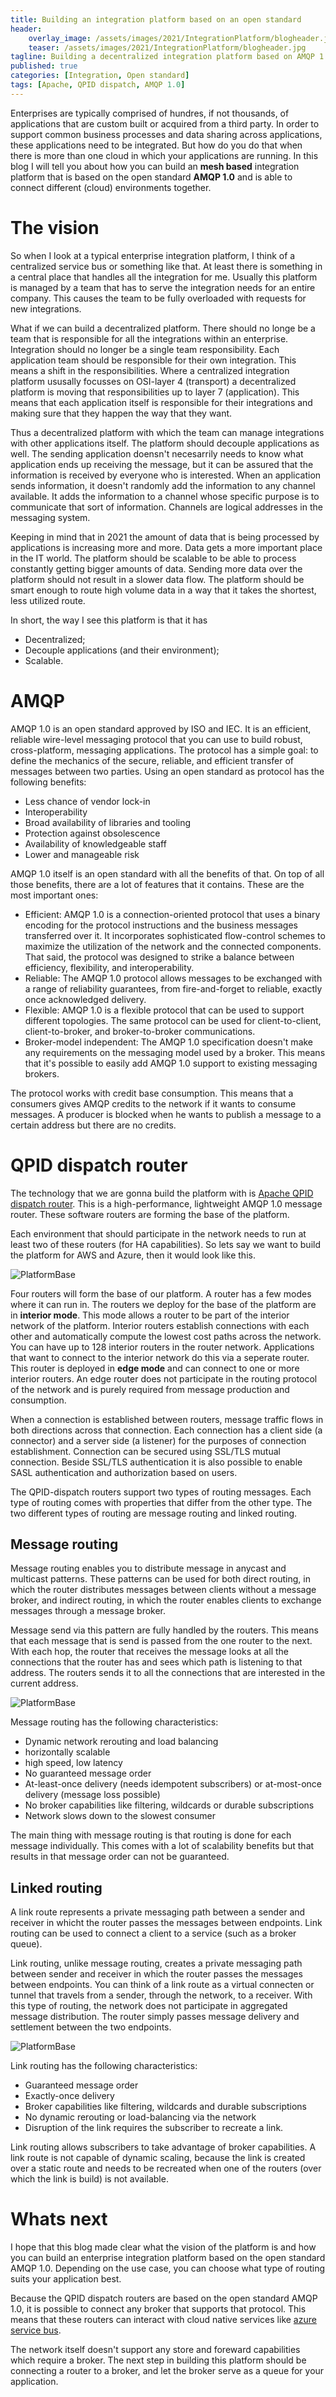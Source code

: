 ```yaml
---
title: Building an integration platform based on an open standard
header:    
    overlay_image: /assets/images/2021/IntegrationPlatform/blogheader.jpg
    teaser: /assets/images/2021/IntegrationPlatform/blogheader.jpg
tagline: Building a decentralized integration platform based on AMQP 1.0
published: true
categories: [Integration, Open standard]
tags: [Apache, QPID dispatch, AMQP 1.0]
---
```


Enterprises are typically comprised of hundres, if not thousands, of applications that are custom built or acquired from a third party. In order to support common business processes and data sharing across applications, these applications need to be integrated. But how do you do that when there is more than one cloud in which your applications are running. In this blog I will tell you about how you can build an **mesh based** integration platform that is based on the open standard **AMQP 1.0** and is able to connect different (cloud) environments together. 

# The vision
So when I look at a typical enterprise integration platform, I think of a centralized service bus or something like that. At least there is something in a central place that handles all the integration for me. Usually this platform is managed by a team that has to serve the integration needs for an entire company. This causes the team to be fully overloaded with requests for new integrations.

What if we can build a decentralized platform. There should no longe be a team that is responsible for all the integrations within an enterprise. Integration should no longer be a single team responsibility. Each application team should be responsible for their own integration. This means a shift in the responsibilities. Where a centralized integration platform ususally focusses on OSI-layer 4 (transport) a decentralized platform is moving that responsibilities up to layer 7 (application). This means that each application itself is responsible for their integrations and making sure that they happen the way that they want.

Thus a decentralized platform with which the team can manage integrations with other applications itself. The platform should decouple applications as well. The sending application doensn't necesarrily needs to know what application ends up receiving the message, but it can be assured that the information is received by everyone who is interested. When an application sends information, it doesn't randomly add the information to any channel available. It adds the information to a channel whose specific purpose is to communicate that sort of information. Channels are logical addresses in the messaging system.

Keeping in mind that in 2021 the amount of data that is being processed by applications is increasing more and more. Data gets a more important place in the IT world. The platform should be scalable to be able to process constantly getting bigger amounts of data. Sending more data over the platform should not result in a slower data flow. The platform should be smart enough to route high volume data in a way that it takes the shortest, less utilized route.

In short, the way I see this platform is that it has 
- Decentralized;
- Decouple applications (and their environment);
- Scalable.

# AMQP
AMQP 1.0 is an open standard approved by ISO and IEC. It is an efficient, reliable wire-level messaging protocol that you can use to build robust, cross-platform, messaging applications. The protocol has a simple goal: to define the mechanics of the secure, reliable, and efficient transfer of messages between two parties. Using an open standard as protocol has the following benefits:

- Less chance of vendor lock-in
- Interoperability
- Broad availability of libraries and tooling
- Protection against obsolescence
- Availability of knowledgeable staff
- Lower and manageable risk

AMQP 1.0 itself is an open standard with all the benefits of that. On top of all those benefits, there are a lot of features that it contains. These are the most important ones: 

- Efficient: AMQP 1.0 is a connection-oriented protocol that uses a binary encoding for the protocol instructions and the business messages transferred over it. It incorporates sophisticated flow-control schemes to maximize the utilization of the network and the connected components. That said, the protocol was designed to strike a balance between efficiency, flexibility, and interoperability.
- Reliable: The AMQP 1.0 protocol allows messages to be exchanged with a range of reliability guarantees, from fire-and-forget to reliable, exactly once acknowledged delivery.
- Flexible: AMQP 1.0 is a flexible protocol that can be used to support different topologies. The same protocol can be used for client-to-client, client-to-broker, and broker-to-broker communications.
- Broker-model independent: The AMQP 1.0 specification doesn't make any requirements on the messaging model used by a broker. This means that it's possible to easily add AMQP 1.0 support to existing messaging brokers.

The protocol works with credit base consumption. This means that a consumers gives AMQP credits to the network if it wants to consume messages. A producer is blocked when he wants to publish a message to a certain address but there are no credits.

# QPID dispatch router
The technology that we are gonna build the platform with is [Apache QPID dispatch router](https://qpid.apache.org/components/dispatch-router/index.html). This is a high-performance, lightweight AMQP 1.0 message router. These software routers are forming the base of the platform. 

Each environment that should participate in the network needs to run at least two of these routers (for HA capabilities). So lets say we want to build the platform for AWS and Azure, then it would look like this. 

![PlatformBase](../../assets/images/2021/IntegrationPlatform/PlatformBase.png)

Four routers will form the base of our platform. A router has a few modes where it can run in. The routers we deploy for the base of the platform are in **interior mode**. This mode allows a router to be part of the interior network of the platform. Interior routers establish connections with each other and automatically compute the lowest cost paths across the network. You can have up to 128 interior routers in the router network. Applications that want to connect to the interior network do this via a seperate router. This router is deployed in **edge mode** and can connect to one or more interior routers. An edge router does not participate in the routing protocol of the network and is purely required from message production and consumption.

When a connection is established between routers, message traffic flows in both directions across that connection. Each connection has a client side (a connector) and a server side (a listener) for the purposes of connection establishment. Connection can be secured using SSL/TLS mutual connection. Beside SSL/TLS authentication it is also possible to enable SASL authentication and authorization based on users.

The QPID-dispatch routers support two types of routing messages. Each type of routing comes with properties that differ from the other type. The two different types of routing are message routing and linked routing.

## Message routing
Message routing enables you to distribute message in anycast and multicast patterns. These patterns can be used for both direct routing, in which the router distributes messages between clients without a message broker, and indirect routing, in which the router enables clients to exchange messages through a message broker.

Message send via this pattern are fully handled by the routers. This means that each message that is send is passed from the one router to the next. With each hop, the router that receives the message looks at all the connections that the router has and sees which path is listening to that address. The routers sends it to all the connections that are interested in the current address.

![PlatformBase](../../assets/images/2021/IntegrationPlatform/MessageRouting.png)

Message routing has the following characteristics: 

- Dynamic network rerouting and load balancing
- horizontally scalable
- high speed, low latency
- No guaranteed message order
- At-least-once delivery (needs idempotent subscribers) or at-most-once delivery (message loss possible)
- No broker capabilities like filtering, wildcards or durable subscriptions 
- Network slows down to the slowest consumer

The main thing with message routing is that routing is done for each message individually. This comes with a lot of scalability benefits but that results in that message order can not be guaranteed.

## Linked routing
A link route represents a private messaging path between a sender and receiver in whicht the router passes the messages between endpoints. Link routing can be used to connect a client to a service (such as a broker queue). 

Link routing, unlike message routing, creates a private messaging path between sender and receiver in which the router passes the messages between endpoints. You can think of a link route as a virtual connecten or tunnel that travels from a sender, through the network, to a receiver. With this type of routing, the network does not participate in aggregated message distribution. The router simply passes message delivery and settlement between the two endpoints.

![PlatformBase](../../assets/images/2021/IntegrationPlatform/LinkRouting.png)

Link routing has the following characteristics:

- Guaranteed message order
- Exactly-once delivery
- Broker capabilities like filtering, wildcards and durable subscriptions
- No dynamic rerouting or load-balancing via the network
- Disruption of the link requires the subscriber to recreate a link.

Link routing allows subscribers to take advantage of broker capabilities. A link route is not capable of dynamic scaling, because the link is created over a static route and needs to be recreated when one of the routers (over which the link is build) is not available.

# Whats next
I hope that this blog made clear what the vision of the platform is and how you can build an enterprise integration platform based on the open standard AMQP 1.0. Depending on the use case, you can choose what type of routing suits your application best. 

Because the QPID dispatch routers are based on the open standard AMQP 1.0, it is possible to connect any broker that supports that protocol. This means that these routers can interact with cloud native services like [azure service bus](https://docs.microsoft.com/en-us/azure/service-bus-messaging/service-bus-amqp-overview). 

The network itself doesn't support any store and foreward capabilities which require a broker. The next step in building this platform should be connecting a router to a broker, and let the broker serve as a queue for your application.

